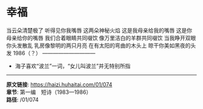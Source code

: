# 幸福

当云朵清楚极了
听得见你我嘴唇
这两朵神秘火焰
这是我母亲给我的嘴唇
这是你母亲给你的嘴唇
我们合着眼睛共同啜饮
像万里洁白的羊群共同啜饮
当我睁开双眼
你头发散乱
乳房像黎明的两只月亮
在有太阳的弯曲的木头上
晾干你美如黑夜的头发
1986（？）
——————————
* 海子喜欢“波兰”一词，“女儿叫波兰”并无特别所指

---

**原文链接**: https://haizi.huhaitai.com/01/074  
**章节**: 第一编　短诗（1983—1986）  
**路径**: /01/074
